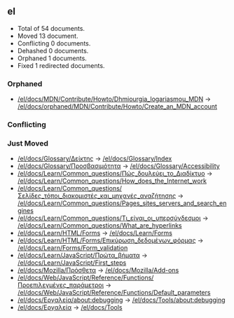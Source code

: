 ## el

* Total of 54 documents.
* Moved 13 document.
* Conflicting 0 documents.
* Dehashed 0 documents.
* Orphaned 1 documents.
* Fixed 1 redirected documents.

### Orphaned
* [/el/docs/MDN/Contribute/Howto/Dhmiourgia_logariasmou_MDN](https://developer.mozilla.org/el/docs/MDN/Contribute/Howto/Dhmiourgia_logariasmou_MDN) → [/el/docs/orphaned/MDN/Contribute/Howto/Create_an_MDN_account](https://unslugged.content.dev.mdn.mozit.cloud/el/docs/orphaned/MDN/Contribute/Howto/Create_an_MDN_account)

### Conflicting


### Just Moved
* [/el/docs/Glossary/Δείκτης](https://developer.mozilla.org/el/docs/Glossary/Δείκτης) → [/el/docs/Glossary/Index](https://unslugged.content.dev.mdn.mozit.cloud/el/docs/Glossary/Index)
* [/el/docs/Glossary/Προσβασιμότητα](https://developer.mozilla.org/el/docs/Glossary/Προσβασιμότητα) → [/el/docs/Glossary/Accessibility](https://unslugged.content.dev.mdn.mozit.cloud/el/docs/Glossary/Accessibility)
* [/el/docs/Learn/Common_questions/Πώς_δουλεύει_το_Διαδίκτυο](https://developer.mozilla.org/el/docs/Learn/Common_questions/Πώς_δουλεύει_το_Διαδίκτυο) → [/el/docs/Learn/Common_questions/How_does_the_Internet_work](https://unslugged.content.dev.mdn.mozit.cloud/el/docs/Learn/Common_questions/How_does_the_Internet_work)
* [/el/docs/Learn/Common_questions/Σελίδες_τόποι_διακομιστές_και_μηχανές_αναζήτησης](https://developer.mozilla.org/el/docs/Learn/Common_questions/Σελίδες_τόποι_διακομιστές_και_μηχανές_αναζήτησης) → [/el/docs/Learn/Common_questions/Pages_sites_servers_and_search_engines](https://unslugged.content.dev.mdn.mozit.cloud/el/docs/Learn/Common_questions/Pages_sites_servers_and_search_engines)
* [/el/docs/Learn/Common_questions/Τι_είναι_οι_υπερσύνδεσμοι](https://developer.mozilla.org/el/docs/Learn/Common_questions/Τι_είναι_οι_υπερσύνδεσμοι) → [/el/docs/Learn/Common_questions/What_are_hyperlinks](https://unslugged.content.dev.mdn.mozit.cloud/el/docs/Learn/Common_questions/What_are_hyperlinks)
* [/el/docs/Learn/HTML/Forms](https://developer.mozilla.org/el/docs/Learn/HTML/Forms) → [/el/docs/Learn/Forms](https://unslugged.content.dev.mdn.mozit.cloud/el/docs/Learn/Forms)
* [/el/docs/Learn/HTML/Forms/Επικύρωση_δεδομένων_φόρμας](https://developer.mozilla.org/el/docs/Learn/HTML/Forms/Επικύρωση_δεδομένων_φόρμας) → [/el/docs/Learn/Forms/Form_validation](https://unslugged.content.dev.mdn.mozit.cloud/el/docs/Learn/Forms/Form_validation)
* [/el/docs/Learn/JavaScript/Πρώτα_βήματα](https://developer.mozilla.org/el/docs/Learn/JavaScript/Πρώτα_βήματα) → [/el/docs/Learn/JavaScript/First_steps](https://unslugged.content.dev.mdn.mozit.cloud/el/docs/Learn/JavaScript/First_steps)
* [/el/docs/Mozilla/Πρόσθετα](https://developer.mozilla.org/el/docs/Mozilla/Πρόσθετα) → [/el/docs/Mozilla/Add-ons](https://unslugged.content.dev.mdn.mozit.cloud/el/docs/Mozilla/Add-ons)
* [/el/docs/Web/JavaScript/Reference/Functions/Προεπιλεγμένες_παράμετροι](https://developer.mozilla.org/el/docs/Web/JavaScript/Reference/Functions/Προεπιλεγμένες_παράμετροι) → [/el/docs/Web/JavaScript/Reference/Functions/Default_parameters](https://unslugged.content.dev.mdn.mozit.cloud/el/docs/Web/JavaScript/Reference/Functions/Default_parameters)
* [/el/docs/Εργαλεία/about:debugging](https://developer.mozilla.org/el/docs/Εργαλεία/about:debugging) → [/el/docs/Tools/about:debugging](https://unslugged.content.dev.mdn.mozit.cloud/el/docs/Tools/about:debugging)
* [/el/docs/Εργαλεία](https://developer.mozilla.org/el/docs/Εργαλεία) → [/el/docs/Tools](https://unslugged.content.dev.mdn.mozit.cloud/el/docs/Tools)

